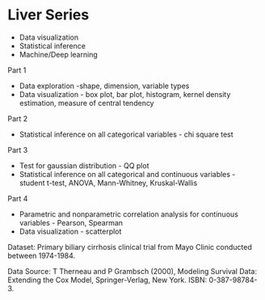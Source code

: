 # Liver Series

* Data visualization
* Statistical inference
* Machine/Deep learning

Part 1
* Data exploration -shape, dimension, variable types
* Data visualization - box plot, bar plot, histogram, kernel density estimation, measure of central tendency

Part 2
* Statistical inference on all categorical variables - chi square test

Part 3
* Test for gaussian distribution - QQ plot
* Statistical inference on all categorical and continuous variables - student t-test, ANOVA, Mann-Whitney, Kruskal-Wallis

Part 4
* Parametric and nonparametric correlation analysis for continuous variables - Pearson, Spearman
* Data visualization - scatterplot

Dataset: Primary biliary cirrhosis clinical trial from Mayo Clinic conducted between 1974-1984.

Data Source: T Therneau and P Grambsch (2000), Modeling Survival Data: Extending the Cox Model, Springer-Verlag, New York. ISBN: 0-387-98784-3. 
